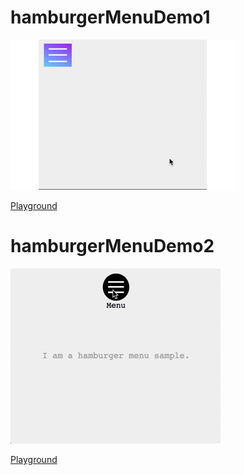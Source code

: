 # hamburgerMenuDemo1
![gif](https://github.com/Ut0n69/hamburgerMenuDemo/blob/master/gif/demo1.gif)

[Playground](https://codepen.io/qwerty8t/pen/gXPpaY)


# hamburgerMenuDemo2
![gif](https://github.com/Ut0n69/hamburgerMenuDemo/blob/master/gif/demo2.gif)

[Playground](https://codepen.io/qwerty8t/pen/OxoBOa)
